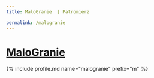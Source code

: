 ```yaml
---
title: MaloGranie  | Patromierz

permalink: /malogranie
---
```


# [MaloGranie ](https://patronite.pl/malogranie)

{% include profile.md name="malogranie" prefix="m" %}
